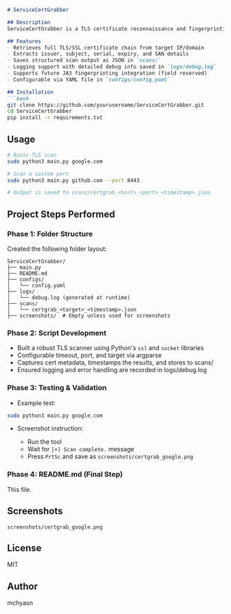 ````markdown
# ServiceCertGrabber

## Description
ServiceCertGrabber is a TLS certificate reconnaissance and fingerprinting tool. It connects to target hosts over SSL/TLS, extracts the complete certificate chain, captures expiration metadata, and generates structured output in JSON format. Designed for use in threat intelligence workflows, it also includes optional JA3 fingerprinting support for future malware C2 identification and passive fingerprinting enhancements.

## Features
- Retrieves full TLS/SSL certificate chain from target IP/domain
- Extracts issuer, subject, serial, expiry, and SAN details
- Saves structured scan output as JSON in `scans/`
- Logging support with detailed debug info saved in `logs/debug.log`
- Supports future JA3 fingerprinting integration (field reserved)
- Configurable via YAML file in `configs/config.yaml`

## Installation
```bash
git clone https://github.com/yourusername/ServiceCertGrabber.git
cd ServiceCertGrabber
pip install -r requirements.txt
````

## Usage

```bash
# Basic TLS scan
sudo python3 main.py google.com

# Scan a custom port
sudo python3 main.py github.com --port 8443

# Output is saved to scans/certgrab_<host>_<port>_<timestamp>.json
```

## Project Steps Performed

### Phase 1: Folder Structure

Created the following folder layout:

```
ServiceCertGrabber/
├── main.py
├── README.md
├── configs/
│   └── config.yaml
├── logs/
│   └── debug.log (generated at runtime)
├── scans/
│   └── certgrab_<target>_<timestamp>.json
├── screenshots/  # Empty unless used for screenshots
```

### Phase 2: Script Development

* Built a robust TLS scanner using Python's `ssl` and `socket` libraries
* Configurable timeout, port, and target via argparse
* Captures cert metadata, timestamps the results, and stores to scans/
* Ensured logging and error handling are recorded in logs/debug.log

### Phase 3: Testing & Validation

* Example test:

```bash
sudo python3 main.py google.com
```

* Screenshot instruction:

  * Run the tool
  * Wait for `[+] Scan complete.` message
  * Press `PrtSc` and save as `screenshots/certgrab_google.png`

### Phase 4: README.md (Final Step)

This file.

## Screenshots

```
screenshots/certgrab_google.png
```

## License

MIT

## Author

mchyasn

```
```
